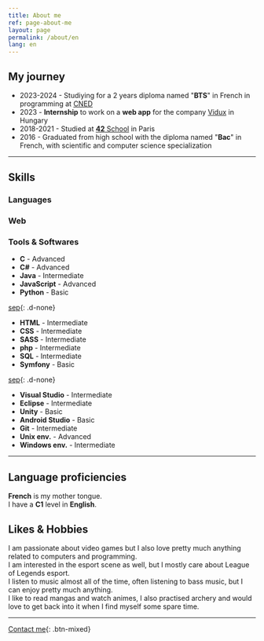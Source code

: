 ```yaml
---
title: About me
ref: page-about-me
layout: page
permalink: /about/en
lang: en
---
```


## My journey

- <i class="fa-solid fa-graduation-cap"></i> 2023-2024 - Studiying for a 2 years diploma named "**BTS**" in French in programming at [CNED](https://www.cned.fr/)
- <i class="fa-solid fa-briefcase"></i> 2023 - **Internship** to work on a **web app** for the company [Vidux](https://vidux.net/) in Hungary
- <i class="fa-solid fa-graduation-cap"></i> 2018-2021 - Studied at [**42** School](https://42.fr/) in Paris
- <i class="fa-solid fa-graduation-cap"></i> 2016 - Graduated from high school with the diploma named "**Bac**" in French, with scientific and computer science specialization

---

## Skills

<div id="tri-col" markdown="1">

### Languages

### Web

### Tools & Softwares

- **C** - Advanced
- **C#** - Advanced
- **Java** - Intermediate
- **JavaScript** - Advanced
- **Python** - Basic

[sep](/){: .d-none}

- **HTML** - Intermediate
- **CSS** - Intermediate
- **SASS** - Intermediate
- **php** - Intermediate
- **SQL** - Intermediate
- **Symfony** - Basic

[sep](/){: .d-none}

- **Visual Studio** - Intermediate
- **Eclipse** - Intermediate
- **Unity** - Basic
- **Android Studio** - Basic
- **Git** - Intermediate
- **Unix env.** - Advanced
- **Windows env.** - Intermediate

</div>

---

## Language proficiencies

**French** is my mother tongue.  
I have a **C1** level in **English**.

## Likes & Hobbies

I am passionate about video games but I also love pretty much anything related to computers and programming.  
I am interested in the esport scene as well, but I mostly care about League of Legends esport.  
I listen to music almost all of the time, often listening to bass music, but I can enjoy pretty much anything.  
I like to read mangas and watch animes, I also practised archery and would love to get back into it when I find myself some spare time.

---

[Contact me]({{site.url}}/contact/{{page.lang}}){: .btn-mixed}
